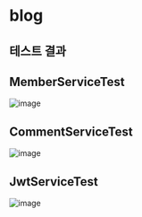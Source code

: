# blog

## 테스트 결과

## MemberServiceTest

![image](https://user-images.githubusercontent.com/93868431/215260264-0ed31ee0-f81f-44bc-8091-47739df11b59.png)

## CommentServiceTest

![image](https://user-images.githubusercontent.com/93868431/215260290-d36d8cea-672c-4f36-96f2-38cb379fc842.png)


## JwtServiceTest

![image](https://user-images.githubusercontent.com/93868431/215258263-dd24802a-cffb-4a52-aa73-a05137037218.png)
